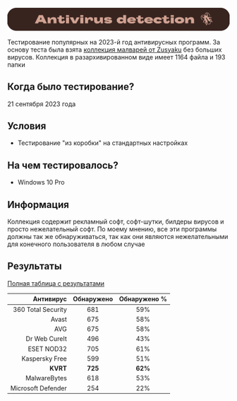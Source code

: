 ![Windows Section](https://github.com/xtcorp/antivirus-detection-results/blob/main/images/AntivirusDetection.png)

Тестирование популярных на 2023-й год антивирусных программ. За основу теста была взята [коллекция малварей от Zusyaku](https://github.com/Zusyaku/Malware-Collection-Part-2) без больших вирусов. Коллекция в разархивированном виде имеет 1164 файла и 193 папки

## Когда было тестирование?
21 сентября 2023 года

## Условия
- Тестирование "из коробки" на стандартных настройках

## На чем тестировалось?
- Windows 10 Pro

## Информация
Коллекция содержит рекламный софт, софт-шутки, билдеры вирусов и просто нежелательный софт. По моему мнению, все эти программы должны так же обнаруживаться, так как они являются нежелательными для конечного пользователя в любом случае

## Результаты
[Полная таблица с результатами](https://github.com/xtcorp/antivirus-detection-results/releases/latest)

| Антивирус | Обнаружено | Обнаружено % |
|          ---: |     :---:      |     :---:      |
| 360 Total Security | 681 | 59% |
| Avast | 675 | 58% |
| AVG | 675 | 58% |
| Dr Web CureIt | 496 | 43% |
| ESET NOD32 | 705 | 61% |
| Kaspersky Free | 599 | 51% |
| **KVRT** | **725** | **62%** |
| MalwareBytes | 618 | 53% |
| Microsoft Defender | 254 | 22% |
